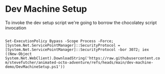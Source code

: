 # Dev Machine Setup

To invoke the dev setup script we're going to borrow the chocolatey script invocation

<code>
Set-ExecutionPolicy Bypass -Scope Process -Force; [System.Net.ServicePointManager]::SecurityProtocol = [System.Net.ServicePointManager]::SecurityProtocol -bor 3072; iex ((New-Object System.Net.WebClient).DownloadString('https://raw.githubusercontent.com/stevefutcher/animated-octo-adventure/refs/heads/main/dev-machine-demo/DevMachineSetup.ps1'))
</code>


